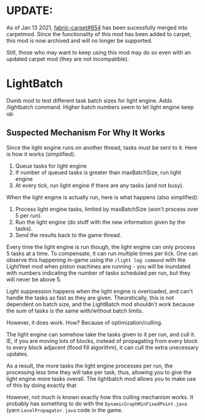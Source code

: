 # UPDATE:
As of Jan 13 2021, [fabric-carpet#654](https://github.com/gnembon/fabric-carpet/pull/654) has been sucessfully merged into carpetmod. Since the functionality of this mod has been added to carpet, this mod is now archived and will no longer be supported.

Still, those who may want to keep using this mod may do so even with an updated carpet mod (they are not incompatible).

# LightBatch

Dumb mod to test different task batch sizes for light engine. Adds /lightbatch command. Higher batch numbers seem to let light engine keep up.

## Suspected Mechanism For Why It Works

Since the light engine runs on another thread, tasks must be sent to it. Here is how it works (simplified):

1. Queue tasks for light engine
2. If number of queued tasks is greater than maxBatchSize, run light engine
3. At every tick, run light engine if there are any tasks (and not busy).

When the light engine is actually run, here is what happens (also simplified):

1. Process light engine tasks, limited by maxBatchSize (won't process over 5 per run).
2. Run the light engine (do stuff with the new information given by the tasks).
3. Send the results back to the game thread.

Every time the light engine is run though, the light engine can only process 5 tasks at a time. To compensate, it can run multiple times per tick. One can observe this happening in-game using the `/light log command` with the LightYeet mod when piston machines are running - you will be inundated with numbers indicating the number of tasks scheduled per run, but they will never be above 5.

Light suppression happens when the light engine is overloaded, and can't handle the tasks as fast as they are given. Theoretically, this is not dependent on batch size, and the LightBatch mod shouldn't work because the sum of tasks is the same with/without batch limits.

However, it does work. How? Because of optimization/culling.

The light engine can somehow take the tasks given to it per run, and cull it.
IE, if you are moving lots of blocks, instead of propagating from every block to every block adjacent (flood fill algorithm), it can cull the extra unecessary updates.

As a result, the more tasks the light engine processes per run, the processing less time they will take per task, thus, allowing you to give the light engine more tasks overall. The lightbatch mod allows you to make use of this by doing exactly that

However, not much is known exactly how this culling mechanism works. It probably has something to do with the `DynamicGraphMinFixedPoint.java` (yarn `LevelPropagator.java` code in the game.
